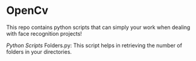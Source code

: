 # OpenCv
This repo contains python scripts that can simply your work when dealing with face recognition projects!

*Python Scripts*
Folders.py: This script helps in retrieving the number of folders in your directories.
